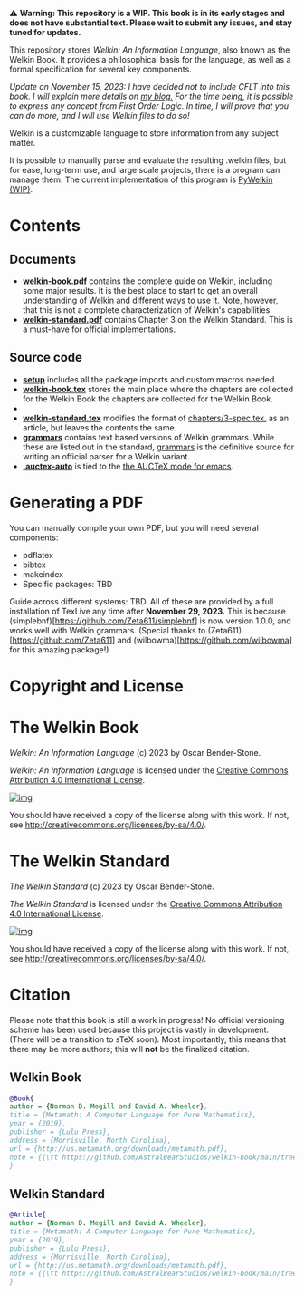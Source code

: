 ⚠ **Warning: This repository is a WIP. This book is in its early stages and does not have substantial text. Please wait to submit any issues, and stay tuned for updates.**

This repository stores *Welkin: An Information Language*, also known as the Welkin Book. It provides a philosophical basis for the language, as well as a formal specification for several key components.

*Update on November 15, 2023: I have decided not to include CFLT into this book. I will explain more details on [my blog.](https://logsofhumanisticlogic.wordpress.com) For the time being, it is possible to express any concept from First Order Logic. In time, I will prove that you can do more, and I will use Welkin files to do so!*

Welkin is a customizable language to store information from any subject matter. 

It is possible to manually parse and evaluate the resulting .welkin files, but for ease, long-term use, and large scale projects, there is a program can manage them. The current implementation of this program is [PyWelkin (WIP)](https://github/astral-bear/pywelkin).


# Contents 

## Documents

- **[welkin-book.pdf](welkin-book.pdf)** contains the complete guide on Welkin, including some major results. It is the best place to start to get an overall understanding of Welkin and different ways to use it. Note, however, that this is not a complete characterization of Welkin's capabilities.
- **[welkin-standard.pdf](welkin-standard.pdf)** contains Chapter 3 on the Welkin Standard. This is a must-have for official implementations.

## Source code

- **[setup](setup.tex)** includes all the package imports and custom macros needed.
- **[welkin-book.tex](welkin-book.tex)** stores the main place where the chapters are collected for the Welkin Book the chapters are collected for the Welkin Book.
- 
- **[welkin-standard.tex](welkin-standard.tex)** modifies the format of [chapters/3-spec.tex.](chapters/3-spec.tex) 
as an article, but leaves the contents the same.
- **[grammars](grammars)** contains text based versions of Welkin grammars. While these are listed out in the standard, [grammars](grammars) is the definitive source for writing an official parser for a Welkin variant.
- **[.auctex-auto](.auctex-auto)** is tied to the [the AUCTeX mode for emacs](https://www.gnu.org/software/auctex/).


# Generating a PDF

You can manually compile your own PDF, but you will need several components:

-   pdflatex
-   bibtex
-   makeindex
-   Specific packages: TBD

Guide across different systems: TBD. All of these are provided by a full installation of TexLive any time after **November 29, 2023.** This is because (simplebnf)[https://github.com/Zeta611/simplebnf] is now version 1.0.0, and works well with Welkin grammars. (Special thanks to (Zeta611)[https://github.com/Zeta611] and (wilbowma)[https://github.com/wilbowma] for this amazing package!)


# Copyright and License

# The Welkin Book

*Welkin: An Information Language* (c) 2023 by Oscar Bender-Stone.

*Welkin: An Information Language* is licensed under the [Creative Commons Attribution 4.0 International License](http://creativecommons.org/licenses/by/4.0/).

[![img](http://i.creativecommons.org/l/by/3.0/80x15.png)](http://creativecommons.org/licenses/by/3.0/deed)

You should have received a copy of the license along with this
work. If not, see <http://creativecommons.org/licenses/by-sa/4.0/>.

# The Welkin Standard

*The Welkin Standard* (c) 2023 by Oscar Bender-Stone.

*The Welkin Standard* is licensed under the [Creative Commons Attribution 4.0 International License](http://creativecommons.org/licenses/by/4.0/).

[![img](http://i.creativecommons.org/l/by/3.0/80x15.png)](http://creativecommons.org/licenses/by/3.0/deed)

You should have received a copy of the license along with this
work. If not, see <http://creativecommons.org/licenses/by-sa/4.0/>.

# Citation
Please note that this book is still a work in progress! No official versioning scheme has been used because this project is vastly in development. (There will be a transition to sTeX soon).
Most importantly, this means that there may be more authors; this will **not** be the finalized citation.

## Welkin Book
``` bibtex
@Book{
author = {Norman D. Megill and David A. Wheeler},
title = {Metamath: A Computer Language for Pure Mathematics},
year = {2019},
publisher = {Lulu Press},
address = {Morrisville, North Carolina},
url = {http://us.metamath.org/downloads/metamath.pdf},
note = {{\tt https://github.com/AstralBearStudios/welkin-book/main/tree/welkin-book.pdf}},
}
```

## Welkin Standard

``` bibtex
@Article{
author = {Norman D. Megill and David A. Wheeler},
title = {Metamath: A Computer Language for Pure Mathematics},
year = {2019},
publisher = {Lulu Press},
address = {Morrisville, North Carolina},
url = {http://us.metamath.org/downloads/metamath.pdf},
note = {{\tt https://github.com/AstralBearStudios/welkin-book/main/tree/welkin-book.pdf}},
}
```





